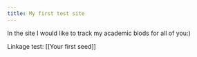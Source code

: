 ```yaml
---
title: My first test site
---
```


In the site I would like to track my academic blods for all of you:)

Linkage test: [[Your first seed]]